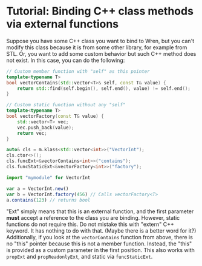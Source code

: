 # Tutorial: Binding C++ class methods via external functions

Suppose you have some C++ class you want to bind to Wren, but you can't modify this class because it is from some other library, for example from STL. Or, you want to add some custom behavior but such C++ method does not exist. In this case, you can do the following:

```cpp
// Custom member function with "self" as this pointer
template<typename T>
bool vectorContains(std::vector<T>& self, const T& value) {
    return std::find(self.begin(), self.end(), value) != self.end();
}

// Custom static function without any "self"
template<typename T>
bool vectorFactory(const T& value) {
    std::vector<T> vec;
    vec.push_back(value);
    return vec;
}

auto& cls = m.klass<std::vector<int>>("VectorInt");
cls.ctor<>();
cls.funcExt<&vectorContains<int>>("contains");
cls.funcStaticExt<&vectorFactory<int>>("factory");
```

```js
import "mymodule" for VectorInt

var a = VectorInt.new()
var b = VectorInt.factory(456) // Calls vectorFactory<T>
a.contains(123) // returns bool
```

"Ext" simply means that this is an external function, and the first parameter **must** accept a reference to the class you are binding. However, static functions do not require this. Do not mistake this with "extern" C++ keyword. It has nothing to do with that. (Maybe there is a better word for it?) Additionally, if you look at the `vectorContains` function from above, there is no "this" pointer because this is not a member function. Instead, the "this" is provided as a custom parameter in the first position. This also works with `propExt` and `propReadonlyExt`, and static via `funcStaticExt`.

